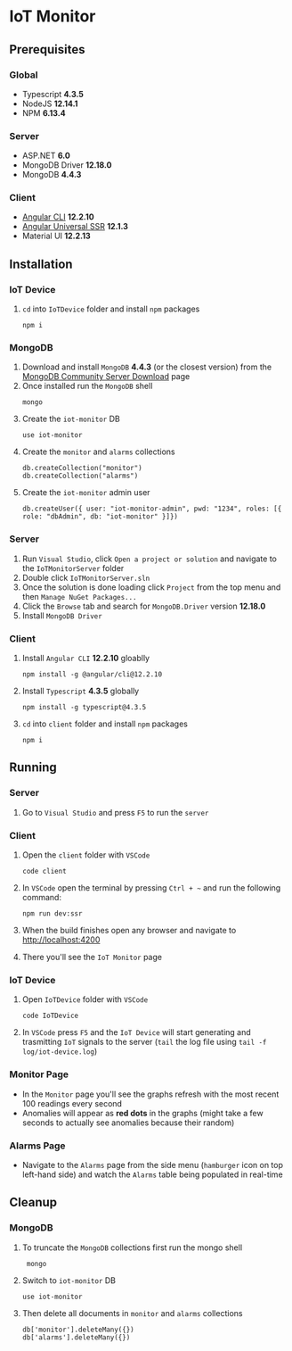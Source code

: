 # IoT Monitor
## Prerequisites
### Global
- Typescript **4.3.5**
- NodeJS **12.14.1**
- NPM **6.13.4**

### Server
- ASP.NET **6.0**
- MongoDB Driver **12.18.0**
- MongoDB **4.4.3**

### Client
- [Angular CLI](https://github.com/angular/angular-cli) **12.2.10**
- [Angular Universal SSR](https://angular.io/guide/universal) **12.1.3**
- Material UI **12.2.13**

## Installation
### IoT Device
1. `cd` into `IoTDevice` folder and install `npm` packages
   ```
   npm i
   ```

### MongoDB
1. Download and install `MongoDB` **4.4.3** (or the closest version) from the [MongoDB Community Server Download](https://www.mongodb.com/try/download/community) page
2. Once installed run the `MongoDB` shell
   ```
   mongo
   ```
3. Create the `iot-monitor` DB
   ```
   use iot-monitor
   ```
4. Create the `monitor` and `alarms` collections
   ```
   db.createCollection("monitor")
   db.createCollection("alarms")
   ```
5. Create the `iot-monitor` admin user
   ```
   db.createUser({ user: "iot-monitor-admin", pwd: "1234", roles: [{ role: "dbAdmin", db: "iot-monitor" }]})
   ```

### Server
1. Run `Visual Studio`, click `Open a project or solution` and navigate to the `IoTMonitorServer` folder
2. Double click `IoTMonitorServer.sln`
3. Once the solution is done loading click `Project` from the top menu and then `Manage NuGet Packages...`
4. Click the `Browse` tab and search for `MongoDB.Driver` version **12.18.0**
5. Install `MongoDB Driver`

### Client
1. Install `Angular CLI` **12.2.10** gloablly
   ```
   npm install -g @angular/cli@12.2.10
   ```

2. Install `Typescript` **4.3.5** globally
   ```
   npm install -g typescript@4.3.5
   ```

3. `cd` into `client` folder and install `npm` packages
   ```
   npm i
   ```

## Running
### Server
1. Go to `Visual Studio` and press `F5` to run the `server`

### Client
1. Open the `client` folder with `VSCode`
   ```
   code client
   ```
2. In `VSCode` open the terminal by pressing `Ctrl + ~` and run the following command:
   ```
   npm run dev:ssr
   ```

3. When the build finishes open any browser and navigate to [http://localhost:4200](http://localhost:4200)
4. There you'll see the `IoT Monitor` page

### IoT Device
1. Open `IoTDevice` folder with `VSCode`
   ```
   code IoTDevice
   ```

2. In `VSCode` press `F5` and the `IoT Device` will start generating and trasmitting `IoT` signals to the server (`tail` the log file using `tail -f log/iot-device.log`)

### Monitor Page
- In the `Monitor` page you'll see the graphs refresh with the most recent 100 readings every second
- Anomalies will appear as **red dots** in the graphs (might take a few seconds to actually see anomalies because their random)

### Alarms Page
- Navigate to the `Alarms` page from the side menu (`hamburger` icon on top left-hand side) and watch the `Alarms` table being populated in real-time

## Cleanup
### MongoDB
1. To truncate the `MongoDB` collections first run the mongo shell
   ```
    mongo
   ```
2. Switch to `iot-monitor` DB
   ```
   use iot-monitor
   ```

3. Then delete all documents in `monitor` and `alarms` collections
   ```
   db['monitor'].deleteMany({})
   db['alarms'].deleteMany({})
   ```